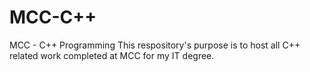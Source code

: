# MCC-C++
MCC - C++ Programming
This respository's purpose is to host all C++ related work completed at MCC for my IT degree.
